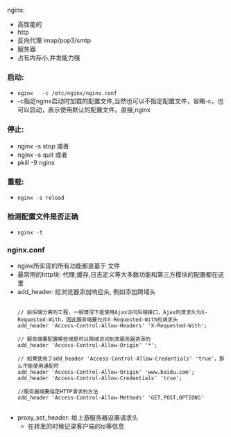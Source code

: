 nginx:
  - 高性能的
  - http
  - 反向代理 imap/pop3/smtp
  - 服务器
  - 占有内存小,并发能力强

  

### 启动:
  - `nginx   -c /etc/nginx/nginx.conf  `
  - -c指定nginx启动时加载的配置文件,当然也可以不指定配置文件，省略-c，也可以启动，表示使用默认的配置文件。直接,nginx

### 停止:
  - nginx -s stop 或者
  - nginx -s quit 或者
  - pkill -9 nginx

### 重载:
  - `nginx -s reload`

### 检测配置文件是否正确
  - `nginx -t`

### nginx.conf
  - nginx所实现的所有功能都是基于 文件
  - 最常用的http块: 代理,缓存,日志定义等大多数功能和第三方模块的配置都在这里
  - add_header: 给浏览器添加响应头, 例如添加跨域头
    ```

    // 前后端分离的工程，一般情况下是使用Ajax访问后端接口，Ajax的请求头为X-Requested-With，因此服务端要允许X-Requested-With的请求头
    add_header 'Access-Control-Allow-Headers' 'X-Requested-With';

    // 服务端要配置哪些域是可以跨域访问到本服务器资源的
    add_header 'Access-Control-Allow-Origin' '*';

    // 如果使用了add_header 'Access-Control-Allow-Credentials' 'true'，那么不能使用通配符
    add_header 'Access-Control-Allow-Origin' 'www.baidu.com';
    add_header 'Access-Control-Allow-Credentials' 'true';

    //服务器端要指定HTTP请求的方法
    add_header 'Access-Control-Allow-Methods' 'GET,POST,OPTIONS'


    ``` 
  - proxy_set_header: 给上游服务器设置请求头
    - 在转发的时候记录客户端的ip等信息